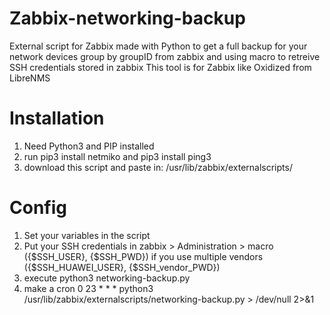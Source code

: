 # Zabbix-networking-backup
External script for Zabbix made with Python to get a full backup for your network devices group by groupID from zabbix and using macro to retreive SSH credentials stored in zabbix 
This tool is for Zabbix like Oxidized from LibreNMS

# Installation

1. Need Python3 and PIP installed
2. run pip3 install netmiko and pip3 install ping3
3. download this script and paste in: /usr/lib/zabbix/externalscripts/

# Config
1. Set your variables in the script
2. Put your SSH credentials in zabbix > Administration > macro ({$SSH_USER}, {$SSH_PWD}) if you use multiple vendors ({$SSH_HUAWEI_USER}, {$SSH_vendor_PWD})
3. execute python3 networking-backup.py 
4. make a cron 0 23 * * * python3 /usr/lib/zabbix/externalscripts/networking-backup.py  > /dev/null 2>&1

